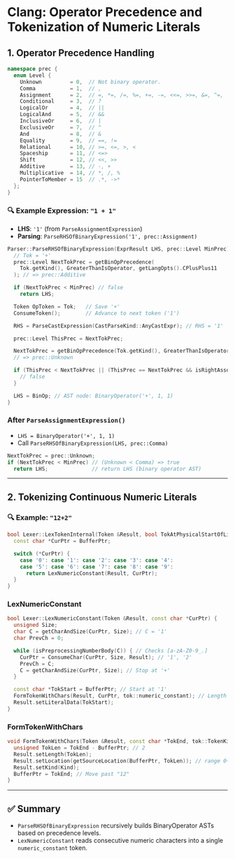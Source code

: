 
# Clang: Operator Precedence and Tokenization of Numeric Literals

## 1. Operator Precedence Handling

```cpp
namespace prec {
  enum Level {
    Unknown         = 0,  // Not binary operator.
    Comma           = 1,  // ,
    Assignment      = 2,  // =, *=, /=, %=, +=, -=, <<=, >>=, &=, ^=, |=
    Conditional     = 3,  // ?
    LogicalOr       = 4,  // ||
    LogicalAnd      = 5,  // &&
    InclusiveOr     = 6,  // |
    ExclusiveOr     = 7,  // ^
    And             = 8,  // &
    Equality        = 9,  // ==, !=
    Relational      = 10, // >=, <=, >, <
    Spaceship       = 11, // <=>
    Shift           = 12, // <<, >>
    Additive        = 13, // -, +
    Multiplicative  = 14, // *, /, %
    PointerToMember = 15  // .*, ->*
  };
}
```

### 🔍 Example Expression: `"1 + 1"`

- **LHS**: `'1'` (from `ParseAssignmentExpression`)
- **Parsing**: `ParseRHSOfBinaryExpression('1', prec::Assignment)`

```cpp
Parser::ParseRHSOfBinaryExpression(ExprResult LHS, prec::Level MinPrec) {
  // Tok = '+'
  prec::Level NextTokPrec = getBinOpPrecedence(
    Tok.getKind(), GreaterThanIsOperator, getLangOpts().CPlusPlus11
  ); // => prec::Additive

  if (NextTokPrec < MinPrec) // false
    return LHS;

  Token OpToken = Tok;   // Save '+'
  ConsumeToken();        // Advance to next token ('1')

  RHS = ParseCastExpression(CastParseKind::AnyCastExpr); // RHS = '1'

  prec::Level ThisPrec = NextTokPrec;

  NextTokPrec = getBinOpPrecedence(Tok.getKind(), GreaterThanIsOperator, getLangOpts().CPlusPlus11);
  // => prec::Unknown

  if (ThisPrec < NextTokPrec || (ThisPrec == NextTokPrec && isRightAssoc)) {
    // false
  }

  LHS = BinOp; // AST node: BinaryOperator('+', 1, 1)
}
```

### After `ParseAssignmentExpression()`

- `LHS = BinaryOperator('+', 1, 1)`
- Call `ParseRHSOfBinaryExpression(LHS, prec::Comma)`

```cpp
NextTokPrec = prec::Unknown;
if (NextTokPrec < MinPrec) // (Unknown < Comma) => true
  return LHS;              // return LHS (binary operator AST)
```

---

## 2. Tokenizing Continuous Numeric Literals

### 🔍 Example: `"12+2"`

```cpp
bool Lexer::LexTokenInternal(Token &Result, bool TokAtPhysicalStartOfLine) {
  const char *CurPtr = BufferPtr;

  switch (*CurPtr) {
    case '0': case '1': case '2': case '3': case '4':
    case '5': case '6': case '7': case '8': case '9':
      return LexNumericConstant(Result, CurPtr);
  }
}
```

### LexNumericConstant

```cpp
bool Lexer::LexNumericConstant(Token &Result, const char *CurPtr) {
  unsigned Size;
  char C = getCharAndSize(CurPtr, Size); // C = '1'
  char PrevCh = 0;

  while (isPreprocessingNumberBody(C)) { // Checks [a-zA-Z0-9_.]
    CurPtr = ConsumeChar(CurPtr, Size, Result); // '1', '2'
    PrevCh = C;
    C = getCharAndSize(CurPtr, Size); // Stop at '+'
  }

  const char *TokStart = BufferPtr; // Start at '1'
  FormTokenWithChars(Result, CurPtr, tok::numeric_constant); // Length = 2
  Result.setLiteralData(TokStart);
}
```

### FormTokenWithChars

```cpp
void FormTokenWithChars(Token &Result, const char *TokEnd, tok::TokenKind Kind) {
  unsigned TokLen = TokEnd - BufferPtr; // 2
  Result.setLength(TokLen);
  Result.setLocation(getSourceLocation(BufferPtr, TokLen)); // range 0~2
  Result.setKind(Kind);
  BufferPtr = TokEnd; // Move past "12"
}
```

---

## ✅ Summary

- `ParseRHSOfBinaryExpression` recursively builds BinaryOperator ASTs based on precedence levels.
- `LexNumericConstant` reads consecutive numeric characters into a single `numeric_constant` token.

